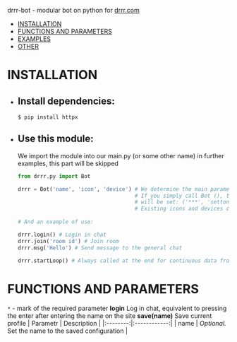
drrr-bot - modular bot on python for [drrr.com](https://drrr.com)

- [INSTALLATION](#installation)
- [FUNCTIONS AND PARAMETERS](#functions-and-parameters)
- [EXAMPLES](#examples)
- [OTHER](#other)


# INSTALLATION

- ## Install dependencies:
    ```
    $ pip install httpx
    ```
    
- ## Use this module:
    We import the module into our main.py (or some other name) in further examples, this part will be skipped
    ```python
    from drrr.py import Bot
    
    drrr = Bot('name', 'icon', 'device') # We determine the main parameters of the bot.
                                         # If you simply call Bot (), the default parameters
                                         # will be set: ('***', 'setton', 'Bot')
                                         # Existing icons and devices can be viewed in "other"
                                         
    # And an example of use:
    
    drrr.login() # Login in chat
    drrr.join('room id') # Join room
    drrr.msg('Hello') # Send message to the general chat
    
    drrr.startLoop() # Always called at the end for continuous data from the site
    ```

# FUNCTIONS AND PARAMETERS
`*` - mark of the required parameter
**login**
  Log in chat, equivalent to pressing the enter after entering the name on the site
**save(name)**
  Save current profile
  | Parametr | Description |
  |:--------:|:------------:|
  |   name   | _Optional._ Set the name to the saved configuration |
    
